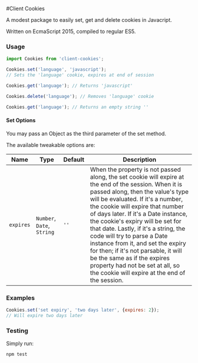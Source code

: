 #Client Cookies

A modest package to easily set, get and delete cookies in Javacript.

Written on EcmaScript 2015, compiled to regular ES5.


### Usage
```javascript
import Cookies from 'client-cookies';

Cookies.set('language', 'javascript');
// Sets the 'language' cookie, expires at end of session

Cookies.get('language'); // Returns 'javascript'

Cookies.delete('language'); // Removes 'language' cookie

Cookies.get('language'); // Returns an empty string ''
```

#### Set Options
You may pass an Object as the third parameter of the set method.

The available tweakable options are:

| Name       | Type                       | Default | Description
|------------|----------------------------|---------|--------
| `expires`  | `Number`, `Date`, `String` | `''`    | When the property is not passed along, the set cookie will expire at the end of the session. When it is passed along, then the value's type will be evaluated. If it's a number, the cookie will expire that number of days later. If it's a Date instance, the cookie's expiry will be set for that date. Lastly, if it's a string, the code will try to parse a Date instance from it, and set the expiry for then; if it's not parsable, it will be the same as if the expires property had not be set at all, so the cookie will expire at the end of the session.

### Examples

```javascript
Cookies.set('set expiry', 'two days later', {expires: 2});
// Will expire two days later
```

### Testing
Simply run:

```bash
npm test
```